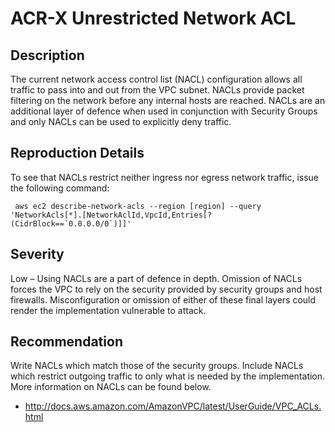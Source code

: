 ACR-X Unrestricted Network ACL
==============================

Description
-----------
The current network access control list (NACL) configuration allows all traffic to pass into and out from the VPC subnet. NACLs provide packet filtering on the network before any internal hosts are reached. NACLs are an additional layer of defence when used in conjunction with Security Groups and only NACLs can be used to explicitly deny traffic.

Reproduction Details
--------------------
To see that NACLs restrict neither ingress nor egress network traffic, issue the following command:

``` aws ec2 describe-network-acls --region [region] --query 'NetworkAcls[*].[NetworkAclId,VpcId,Entries[?(CidrBlock==`0.0.0.0/0`)]]'```

Severity
--------
Low – Using NACLs are a part of defence in depth. Omission of NACLs forces the VPC to rely on the security provided by security groups and host firewalls. Misconfiguration or omission of either of these final layers could render the implementation vulnerable to attack.

Recommendation
--------------
Write NACLs which match those of the security groups. Include NACLs which restrict outgoing traffic to only what is needed by the implementation. More information on NACLs can be found below.
  * http://docs.aws.amazon.com/AmazonVPC/latest/UserGuide/VPC_ACLs.html
